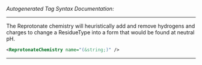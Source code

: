 <!-- THIS IS AN AUTOGENERATED FILE: Don't edit it directly, instead change the schema definition in the code itself. -->

_Autogenerated Tag Syntax Documentation:_

---
The Reprotonate chemistry will heuristically add and remove hydrogens and charges to change a ResidueType into a form that would be found at neutral pH.

```xml
<ReprotonateChemistry name="(&string;)" />
```



---
